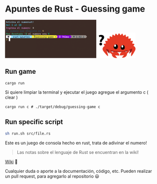 # Apuntes de Rust - Guessing game 


<img src="./assets/preview-game.png" width="60%"> <img src="./assets/ferris-confused.png" width="25%" alt="ferris-rust-mascot">

## Run game

```
cargo run
```

Si quiere limpiar la terminal y ejecutar el juego agregue el argumento c ( clear )

```
cargo run c # ./target/debug/guessing-game c
```

## Run specific script

```sh
sh run.sh src/file.rs
```

Este es un juego de consola hecho en rust, trata de adivinar el numero!

> Las notas sobre el lenguaje de Rust se encuentran en la wiki!

[Wiki](https://github.com/Tylung/rust-apuntes/wiki) 🦀

Cualquier duda o aporte a la documentación, código, etc. Pueden realizar un pull request, para agregarlo al repositorio :smiley: 
